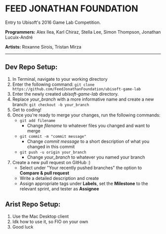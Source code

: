 # FEED JONATHAN FOUNDATION

Entry to Ubisoft's 2016 Game Lab Competition.

**Programmers:** Alex Ilea, Karl Chiraz, Stella Lee, Simon Thompson, Jonathan Lucuix-André

**Artists:** Roxanne Sirois, Tristan Mirza

------------------

## Dev Repo Setup:

1. In Terminal, navigate to your working directory
2. Enter the following command: ```git clone https://github.com/FeedJonathanFoundation/ubisoft-game-lab```
3. Enter the newly created *ubisoft-game-lab* directory.
4. Replace *your_branch* with a more informative name and create a new branch: ```git checkout -b your_branch```
5. Get to coding!
5. Once you're ready to merge your changes, run the following commands: 
	- ```git add filename```
		- Change *filename* to whatever files you changed and want to merge
	- ```git commit -m "commit message"```
		- Change *commit message* to a short description of what you changed in this commit
	- ```git push -u origin your_branch```
		- Change *your_branch* to whatever you named your branch
6. Create a new pull request on GitHub :)
	- Select under "Your recently pushed branches" the option to **Compare & pull request**
	- Write a detailed description and create
	- Assign appropriate tags under **Labels**, set the **Milestone** to the relevant sprint, and tester as **Assignee**

## Arist Repo Setup:

1. Use the Mac Desktop client
2. Idk how to use it, so FIO on your own
3. Good luck



